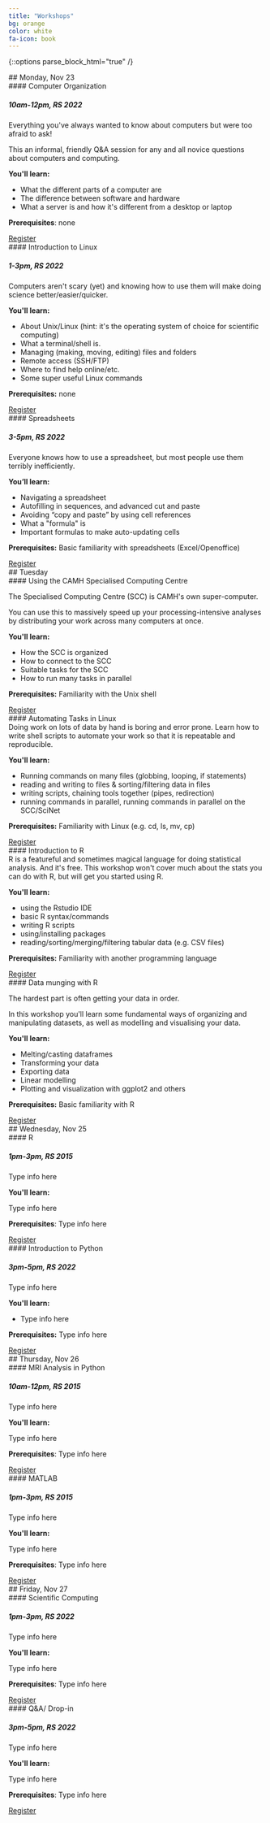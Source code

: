 ```yaml
---
title: "Workshops"
bg: orange
color: white 
fa-icon: book 
---
```


{::options parse_block_html="true" /}

<div class="day">
## Monday, Nov 23

<div class="card">
<div class="card-title">
#### Computer Organization

##### 10am-12pm, RS 2022
</div>
<div class="card-body">
Everything you've always wanted to know about computers but were too afraid to ask!

This an informal, friendly Q&A session for any and all novice questions about
computers and computing. 

**You'll learn:**

- What the different parts of a computer are
- The difference between software and hardware
- What a server is and how it's different from a desktop or laptop

**Prerequisites**: none

</div>
<div class="card-footer">
<a href="">Register</a>
</div>
</div>

<div class="card">
<div class="card-title">
#### Introduction to Linux

##### 1-3pm, RS 2022
</div>
<div class="card-body">
Computers aren't scary (yet) and knowing how to use them will make doing
science better/easier/quicker.

**You'll learn:** 

 - About Unix/Linux (hint: it's the operating system of choice for scientific computing)
 - What a terminal/shell is. 
 - Managing (making, moving, editing) files and folders
 - Remote access (SSH/FTP)
 - Where to find help online/etc.
 - Some super useful Linux commands

**Prerequisites:** none
</div>
<div class="card-footer">
<a href="">Register</a>
</div>
</div>

<div class="card">
<div class="card-title">
#### Spreadsheets

##### 3-5pm, RS 2022
</div>
<div class="card-body">
Everyone knows how to use a spreadsheet, but most people use them terribly inefficiently.

**You’ll learn:**

- Navigating a spreadsheet
- Autofilling in sequences, and advanced cut and paste
- Avoiding “copy and paste” by using cell references
- What a "formula" is
- Important formulas to make auto-updating cells

**Prerequisites:** Basic familiarity with spreadsheets (Excel/Openoffice)

</div>
<div class="card-footer">
<a href="">Register</a>
</div>
</div>

</div><div class="day">
## Tuesday 


<div class="card">
<div class="card-title">
#### Using the CAMH Specialised Computing Centre
</div>
<div class="card-body">

The Specialised Computing Centre (SCC) is CAMH's own super-computer.

You can use this to massively speed up your processing-intensive analyses by
distributing your work across many computers at once.

**You'll learn:**
 
  - How the SCC is organized
  - How to connect to the SCC
  - Suitable tasks for the SCC
  - How to run many tasks in parallel 

**Prerequisites:** Familiarity with the Unix shell

</div>
<div class="card-footer">
<a href="">Register</a>
</div>
</div>

</div>
</div>

<div class="card">
<div class="card-title">
#### Automating Tasks in Linux
</div>
<div class="card-body">
Doing work on lots of data by hand is boring and error prone. Learn how to
write shell scripts to automate your work so that it is repeatable and
reproducible. 

**You'll learn:** 

 - Running commands on many files (globbing, looping, if statements)
 - reading and writing to files & sorting/filtering data in files
 - writing scripts, chaining tools together (pipes, redirection)
 - running commands in parallel, running commands in parallel on the SCC/SciNet

**Prerequisites:** Familiarity with Linux (e.g. cd, ls, mv, cp)

</div>
<div class="card-footer">
<a href="">Register</a>
</div>
</div>

<div class="card">
<div class="card-title">
#### Introduction to R
</div>
<div class="card-body">
R is a featureful and sometimes magical language for doing statistical
analysis. And it's free. This workshop won't cover much about the stats you can
do with R, but will get you started using R. 

**You'll learn:** 

 - using the Rstudio IDE
 - basic R syntax/commands
 - writing R scripts
 - using/installing packages
 - reading/sorting/merging/filtering tabular data (e.g. CSV files)

**Prerequisites:** Familiarity with another programming language

</div>
<div class="card-footer">
<a href="">Register</a>
</div>
</div>

<div class="card">
<div class="card-title">
#### Data munging with R
</div>
<div class="card-body">

The hardest part is often getting your data in order. 

In this workshop you'll learn some fundamental ways of organizing and
manipulating datasets, as well as modelling and visualising your data. 

**You'll learn:**
  
  - Melting/casting dataframes
  - Transforming your data
  - Exporting data
  - Linear modelling 
  - Plotting and visualization with ggplot2 and others

**Prerequisites:** Basic familiarity with R

</div>
<div class="card-footer">
<a href="">Register</a>
</div>
</div>

<div class="day">
## Wednesday, Nov 25

<div class="card">
<div class="card-title">
#### R

##### 1pm-3pm, RS 2015
</div>
<div class="card-body">
Type info here

**You'll learn:**

Type info here

**Prerequisites**: Type info here

</div>
<div class="card-footer">
<a href="">Register</a>
</div>
</div>

<div class="card">
<div class="card-title">
#### Introduction to Python

##### 3pm-5pm, RS 2022
</div>
<div class="card-body">
Type info here


**You'll learn:** 

 - Type info here

**Prerequisites:** Type info here

</div>
<div class="card-footer">
<a href="">Register</a>
</div>
</div>

<div class="day">
## Thursday, Nov 26

<div class="card">
<div class="card-title">
#### MRI Analysis in Python

##### 10am-12pm, RS 2015
</div>
<div class="card-body">
Type info here

**You'll learn:**

Type info here

**Prerequisites**: Type info here

</div>
<div class="card-footer">
<a href="">Register</a>
</div>
</div>

<div class="card">
<div class="card-title">
#### MATLAB

##### 1pm-3pm, RS 2015
</div>
<div class="card-body">
Type info here

**You'll learn:**

Type info here

**Prerequisites**: Type info here

</div>
<div class="card-footer">
<a href="">Register</a>
</div>
</div>

<div class="day">
## Friday, Nov 27

<div class="card">
<div class="card-title">
#### Scientific Computing

##### 1pm-3pm, RS 2022
</div>
<div class="card-body">
Type info here

**You'll learn:**

Type info here

**Prerequisites**: Type info here

</div>
<div class="card-footer">
<a href="">Register</a>
</div>
</div>

<div class="card">
<div class="card-title">
#### Q&A/ Drop-in

##### 3pm-5pm, RS 2022
</div>
<div class="card-body">
Type info here

**You'll learn:**

Type info here

**Prerequisites**: Type info here

</div>
<div class="card-footer">
<a href="">Register</a>
</div>
</div>

</div>
